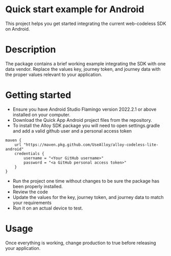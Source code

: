 # Quick start example for Android
<p>This project helps you get started integrating the current web-codeless SDK on Android.</p>

# Description
<p>The package contains a brief working example integrating the SDK with one data vendor.
Replace the values key, journey token, and journey data with the proper values relevant to your application.</p>

# Getting started
- Ensure you have Android Studio Flamingo version 2022.2.1 or above installed on your computer.<br />
- Download the Quick App Android project files from the repository.<br />
- To install the Alloy SDK package you will need to open settings.gradle and add a valid github user and a personal access token<br />
```
maven {
    url "https://maven.pkg.github.com/UseAlloy/alloy-codeless-lite-android"
    credentials {
        username = "<Your GitHub username>"
        password = "<a GitHub personal access token>"
    }
}
```
- Run the project one time without changes to be sure the package has been properly installed.<br />
- Review the code<br />
- Update the values for the key, journey token, and journey data to match your requirements <br />
- Run it on an actual device to test.<br />

# Usage
Once everything is working, change production to true before releasing your application.
